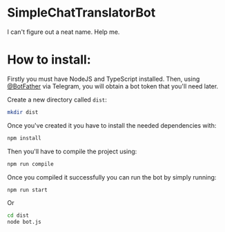 # SimpleChatTranslatorBot
I can't figure out a neat name. Help me.

# How to install:

Firstly you must have NodeJS and TypeScript installed. Then, using [@BotFather](https://t.me/BotFather) via Telegram, you will obtain a bot token that you'll need later.

Create a new directory called `dist`:
```bash
mkdir dist
```
Once you've created it you have to install the needed dependencies with:
```bash
npm install
```
Then you'll have to compile the project using:
```bash
npm run compile
```
Once you compiled it successfully you can run the bot by simply running:
```bash
npm run start
```
Or
```bash
cd dist
node bot.js
```
